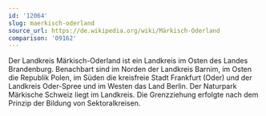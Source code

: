 ```yaml
---
id: '12064'
slug: maerkisch-oderland
source_url: https://de.wikipedia.org/wiki/Märkisch-Oderland
comparison: '09162'
---
```


Der Landkreis Märkisch-Oderland ist ein Landkreis im Osten des Landes Brandenburg. Benachbart sind im Norden der Landkreis Barnim, im Osten die Republik Polen, im Süden die kreisfreie Stadt Frankfurt (Oder) und der Landkreis Oder-Spree und im Westen das Land Berlin. Der Naturpark Märkische Schweiz liegt im Landkreis. Die Grenzziehung erfolgte nach dem Prinzip der Bildung von Sektoralkreisen.
